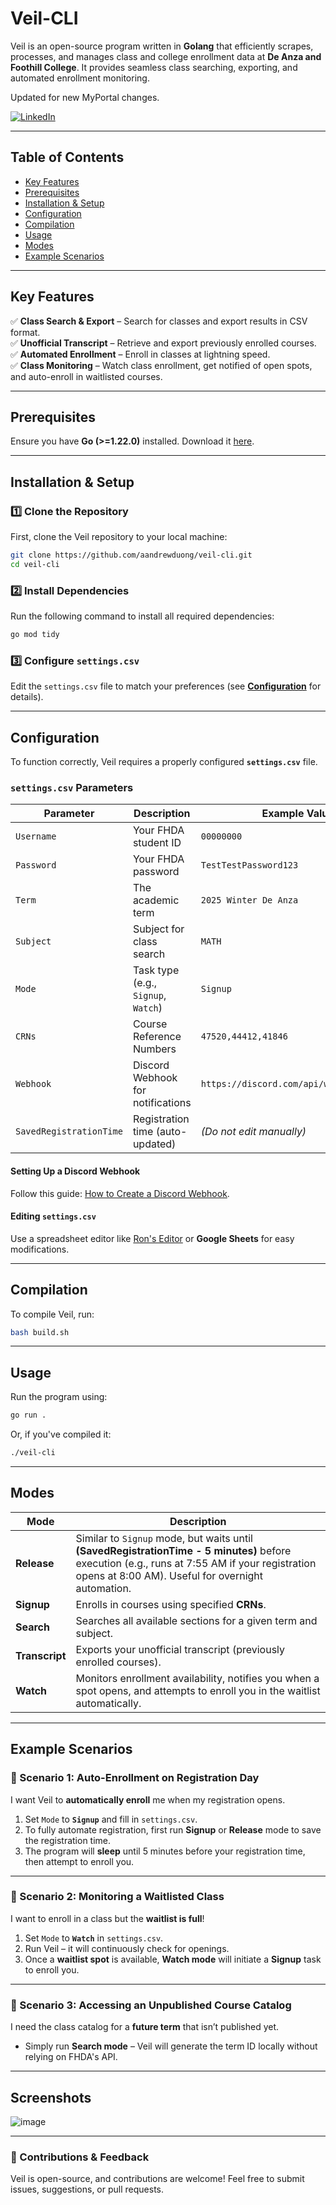 # Veil-CLI

Veil is an open-source program written in **Golang** that efficiently scrapes, processes, and manages class and college enrollment data at **De Anza and Foothill College**. It provides seamless class searching, exporting, and automated enrollment monitoring.

Updated for new MyPortal changes.

[![LinkedIn](https://img.shields.io/badge/LinkedIn-Andrew%20Duong-blue)](https://www.linkedin.com/in/andrew-duong-3a9931259/)

---

## Table of Contents

- [Key Features](#key-features)
- [Prerequisites](#prerequisites)
- [Installation & Setup](#installation--setup)
- [Configuration](#configuration)
- [Compilation](#compilation)
- [Usage](#usage)
- [Modes](#modes)
- [Example Scenarios](#example-scenarios)

---

## Key Features

✅ **Class Search & Export** – Search for classes and export results in CSV format.  
✅ **Unofficial Transcript** – Retrieve and export previously enrolled courses.  
✅ **Automated Enrollment** – Enroll in classes at lightning speed.  
✅ **Class Monitoring** – Watch class enrollment, get notified of open spots, and auto-enroll in waitlisted courses.  

---

## Prerequisites

Ensure you have **Go (>=1.22.0)** installed. Download it [here](https://go.dev/doc/install).

---

## Installation & Setup

### 1️⃣ Clone the Repository
First, clone the Veil repository to your local machine:

```sh
git clone https://github.com/aandrewduong/veil-cli.git
cd veil-cli
```

### 2️⃣ Install Dependencies
Run the following command to install all required dependencies:

```sh
go mod tidy
```

### 3️⃣ Configure `settings.csv`
Edit the `settings.csv` file to match your preferences (see **[Configuration](#configuration)** for details).

---

## Configuration

To function correctly, Veil requires a properly configured **`settings.csv`** file.

### `settings.csv` Parameters

| Parameter             | Description                                      | Example Value                              |
|----------------------|------------------------------------------------|-------------------------------------------|
| `Username`           | Your FHDA student ID                          | `00000000`                                |
| `Password`           | Your FHDA password                            | `TestTestPassword123`                     |
| `Term`              | The academic term                              | `2025 Winter De Anza`                     |
| `Subject`           | Subject for class search                      | `MATH`                                    |
| `Mode`              | Task type (e.g., `Signup`, `Watch`)            | `Signup`                                  |
| `CRNs`              | Course Reference Numbers                      | `47520,44412,41846`                       |
| `Webhook`           | Discord Webhook for notifications             | `https://discord.com/api/webhooks/[...]`  |
| `SavedRegistrationTime` | Registration time (auto-updated)       | *(Do not edit manually)*                  |

#### Setting Up a Discord Webhook  
Follow this guide: [How to Create a Discord Webhook](https://hookdeck.com/webhooks/platforms/how-to-get-started-with-discord-webhooks).

#### Editing `settings.csv`  
Use a spreadsheet editor like [Ron's Editor](https://www.ronsplace.ca/products/ronseditor) or **Google Sheets** for easy modifications.

---

## Compilation

To compile Veil, run:

```sh
bash build.sh
```

---

## Usage

Run the program using:

```sh
go run .
```

Or, if you've compiled it:

```sh
./veil-cli
```

---

## Modes

| Mode      | Description |
|-----------|------------|
| **Release**  | Similar to `Signup` mode, but waits until **(SavedRegistrationTime - 5 minutes)** before execution (e.g., runs at 7:55 AM if your registration opens at 8:00 AM). Useful for overnight automation. |
| **Signup**   | Enrolls in courses using specified **CRNs**. |
| **Search**   | Searches all available sections for a given term and subject. |
| **Transcript** | Exports your unofficial transcript (previously enrolled courses). |
| **Watch**    | Monitors enrollment availability, notifies you when a spot opens, and attempts to enroll you in the waitlist automatically. |

---

## Example Scenarios

### 📌 Scenario 1: Auto-Enrollment on Registration Day  
I want Veil to **automatically enroll** me when my registration opens.  
1. Set `Mode` to **`Signup`** and fill in `settings.csv`.  
2. To fully automate registration, first run **Signup** or **Release** mode to save the registration time.  
3. The program will **sleep** until 5 minutes before your registration time, then attempt to enroll you.  

---

### 📌 Scenario 2: Monitoring a Waitlisted Class  
I want to enroll in a class but the **waitlist is full**!  
1. Set `Mode` to **`Watch`** in `settings.csv`.  
2. Run Veil – it will continuously check for openings.  
3. Once a **waitlist spot** is available, **Watch mode** will initiate a **Signup** task to enroll you.  

---

### 📌 Scenario 3: Accessing an Unpublished Course Catalog  
I need the class catalog for a **future term** that isn’t published yet.  
- Simply run **Search mode** – Veil will generate the term ID locally without relying on FHDA's API.  

---

## Screenshots

![image](https://github.com/aandrewduong/veil-v2/assets/135930507/e6e862df-2fde-4015-9095-d9e4818047f3)

---

### 🚀 Contributions & Feedback  
Veil is open-source, and contributions are welcome! Feel free to submit issues, suggestions, or pull requests.
